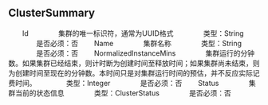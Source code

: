 ## ClusterSummary

　　Id
　　　　集群的唯一标识符，通常为UUID格式
　　　　类型：String
　　　　是否必须：否
　　Name
　　　　集群名称
　　　　类型：String
　　　　是否必须：否
　　NormalizedInstanceMins
　　　　集群运行的分钟数。如果集群已经结束，则计时断为创建时间至释放时间；如果集群尚未结束，则为创建时间至现在的分钟数。本时间只是对集群运行时间的预估，并不反应实际记费时间。
　　　　类型：Integer
　　　　是否必须：否
　　Status
　　　　集群当前的状态信息
　　　　类型：ClusterStatus
　　　　是否必须：否